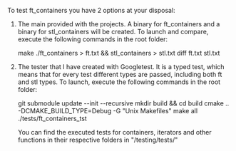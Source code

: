 To test ft_containers you have 2 options at your disposal:

1. 	The main provided with the projects. A binary for ft_containers and
	a binary for stl_containers will be created. To launch and compare,
	execute the following commands in the root folder:

	make
	./ft_containers > ft.txt && stl_containers > stl.txt
	diff ft.txt stl.txt

2.	The tester that I have created with Googletest. It is a typed test,
	which means that for every test different types are passed, including
	both ft and stl types. To launch, execute the following commands
	in the root folder:

	git submodule update --init --recursive
	mkdir build && cd build
	cmake .. -DCMAKE_BUILD_TYPE=Debug -G "Unix Makefiles"
	make all
	./tests/ft_containers_tst

	You can find the executed tests for containers, iterators and other
	functions in their respective folders in "/testing/tests/"
